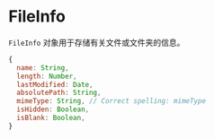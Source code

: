 # FileInfo

`FileInfo` 对象用于存储有关文件或文件夹的信息。

```javascript
{
  name: String,
  length: Number,
  lastModified: Date,
  absolutePath: String,
  mimeType: String, // Correct spelling: mimeType
  isHidden: Boolean,
  isBlank: Boolean,
}
```